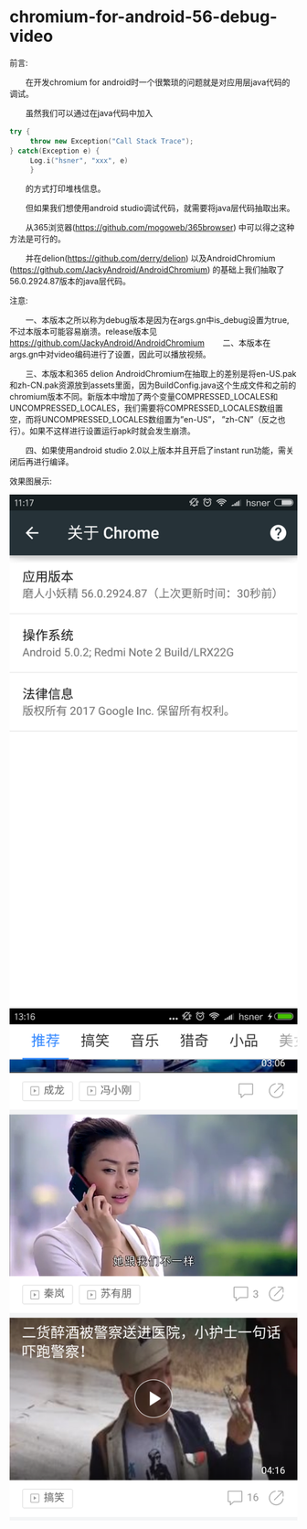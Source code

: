 # chromium-for-android-56-debug-video

前言:

&emsp;&emsp;在开发chromium for android时一个很繁琐的问题就是对应用层java代码的调试。

&emsp;&emsp;虽然我们可以通过在java代码中加入

```cpp
try {
     throw new Exception("Call Stack Trace");
} catch(Exception e) {
     Log.i("hsner", "xxx", e)
     }
```
    

&emsp;&emsp;的方式打印堆栈信息。

&emsp;&emsp;但如果我们想使用android studio调试代码，就需要将java层代码抽取出来。

&emsp;&emsp;从365浏览器(https://github.com/mogoweb/365browser) 中可以得之这种方法是可行的。

&emsp;&emsp;并在delion(https://github.com/derry/delion) 以及AndroidChromium (https://github.com/JackyAndroid/AndroidChromium) 的基础上我们抽取了56.0.2924.87版本的java层代码。

注意:

&emsp;&emsp;一、本版本之所以称为debug版本是因为在args.gn中is_debug设置为true, 不过本版本可能容易崩溃。release版本见
https://github.com/JackyAndroid/AndroidChromium
&emsp;&emsp;二、本版本在args.gn中对video编码进行了设置，因此可以播放视频。

&emsp;&emsp;三、本版本和365 delion AndroidChromium在抽取上的差别是将en-US.pak和zh-CN.pak资源放到assets里面，因为BuildConfig.java这个生成文件和之前的chromium版本不同。新版本中增加了两个变量COMPRESSED_LOCALES和 UNCOMPRESSED_LOCALES，我们需要将COMPRESSED_LOCALES数组置空，而将UNCOMPRESSED_LOCALES数组置为”en-US”， ”zh-CN”（反之也行）。如果不这样进行设置运行apk时就会发生崩溃。

&emsp;&emsp;四、如果使用android studio 2.0以上版本并且开启了instant run功能，需关闭后再进行编译。

效果图展示:

![](https://github.com/rkshuai/chromium-for-android-56-debug-video/blob/master/photo/setting.png)     ![](https://github.com/rkshuai/chromium-for-android-56-debug-video/blob/master/photo/video.png)

